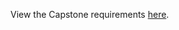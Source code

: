 
View the Capstone requirements [here](https://github.com/GSA/training-pathway-data-practitioner/blob/master/Cohort%201/Capstone/cohort-1-capstone.pdf).
